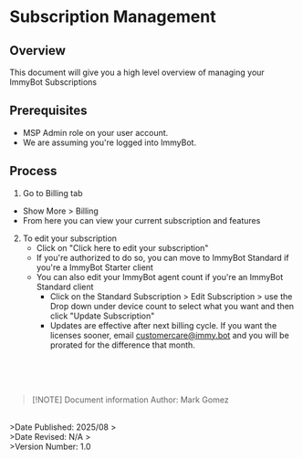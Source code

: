 # Subscription Management

## Overview
This document will give you a high level overview of managing your ImmyBot Subscriptions

## Prerequisites
- MSP Admin role on your user account.
- We are assuming you're logged into ImmyBot.

## Process
1. Go to Billing tab
  - Show More > Billing
- From here you can view your current subscription and features

2. To edit your subscription
   - Click on "Click here to edit your subscription"
   - If you're authorized to do so, you can move to ImmyBot Standard if you're a ImmyBot Starter client
   - You can also edit your ImmyBot agent count if you're an ImmyBot Standard client
     - Click on the Standard Subscription > Edit Subscription > use the Drop down under device count to select what you want and then click "Update Subscription"
     - Updates are effective after next billing cycle. If you want the licenses sooner, email customercare@immy.bot and you will be prorated for the difference that month.

<br><br><br>
>[!NOTE] Document information
>Author: Mark Gomez
<br>
>Date Published: 2025/08
><br>
>Date Revised: N/A
><br>
>Version Number: 1.0
